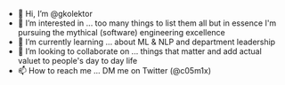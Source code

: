 - 👋 Hi, I’m @gkolektor
- 👀 I’m interested in ... too many things to list them all but in essence I'm pursuing the mythical (software) engineering excellence
- 🌱 I’m currently learning ... about ML & NLP and department leadership
- 💞️ I’m looking to collaborate on ... things that matter and add actual valuet to people's day to day life
- 📫 How to reach me ... DM me on Twitter (@c05m1x)

<!---
gkolektor/gkolektor is a ✨ special ✨ repository because its `README.md` (this file) appears on your GitHub profile.
You can click the Preview link to take a look at your changes.
--->
